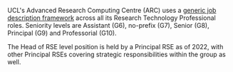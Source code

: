 UCL's Advanced Research Computing Centre (ARC) uses a [generic job description framework](/rse/ucl-arc/) across all its Research Technology Professional roles.
Seniority levels are Assistant (G6), no-prefix (G7), Senior (G8), Principal (G9) and Professorial (G10).

The Head of RSE level position is held by a Principal RSE as of 2022, with other Principal RSEs covering strategic responsibilities within the group as well.
